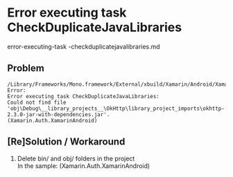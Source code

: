 # Error executing task CheckDuplicateJavaLibraries

error-executing-task -checkduplicatejavalibraries.md

## Problem

	/Library/Frameworks/Mono.framework/External/xbuild/Xamarin/Android/Xamarin.Android.Common.targets: 
	Error: 
	Error executing task CheckDuplicateJavaLibraries: 
	Could not find file 
    'obj\Debug\__library_projects__\OkHttp\library_project_imports\okhttp-2.3.0-jar-with-dependencies.jar'. 
	(Xamarin.Auth.XamarinAndroid)

## [Re]Solution / Workaround

1.	Delete bin/ and obj/ folders in the project  		
	In the sample: (Xamarin.Auth.XamarinAndroid)		
	
		